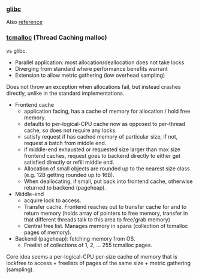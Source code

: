 ### [glibc](https://sourceware.org/glibc/wiki/MallocInternals)



Also [reference](https://reverseengineering.stackexchange.com/questions/15033/how-does-glibc-malloc-work)

### [tcmalloc](https://google.github.io/tcmalloc/design.html) (Thread Caching malloc)

vs glibc.
* Parallel application: most allocation/deallocation does not take locks
* Diverging from standard where performance benefits warrant
* Extension to allow metric gathering (low overhead sampling)

Does not throw an exception when allocations fail, but instead crashes directly, unlike in the standard implementations.

* Frontend cache
  * application facing, has a cache of memory for allocation / hold free memory.
  * defaults to per-logical-CPU cache now as opposed to per-thread cache, so does not require any locks.
  * satisfy request if has cached memory of particular size, if not, request a batch from middle end.
  * if middle-end exhausted or requested size larger than max size frontend caches, request goes to backend directly to either get satisfied directly or refill middle end.
  * Allocation of small objects are rounded up to the nearest size class (e.g. 12B getting rounded up to 16B).
  * When deallocating, if small, put back into frontend cache, otherwise returned to backend (pageheap).
* Middle-end
  * acquire lock to access.
  * Transfer cache. Frontend reaches out to transfer cache for and to return memory (holds array of pointers to free memory, transfer in that different threads talk to this area to free/grab memory)
  * Central free list. Manages memory in spans (collection of tcmalloc pages of memory).
* Backend (pageheap): fetching memory from OS.
  * Freelist of collections of 1, 2, ... 255 tcmalloc pages.

Core idea seems a per-logical-CPU per-size cache of memory that is lockfree to access + freelists of pages of the same size + metric gathering (sampling).

